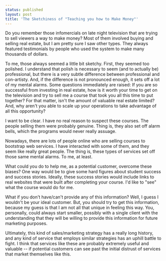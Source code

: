 ```yaml
---
status: published
layout: post
title: 'The Sketchiness of "Teaching you how to Make Money"'
---
```


Do you remember those infomercials on late night television that are
trying to sell viewers a way to make money? Most of them involved
buying and selling real estate, but I am pretty sure I saw other
types. They always featured testimonials by people who used the system
to make many thousands of dollars. 

To me, those always seemed a little bit sketchy. First, they 
seemed too polished. I understand that polish is necessary to seem
(and to actually be) professional, but there is a very subtle
difference between professional and con-artisty. And, if the
difference is not pronounced enough, it sets off a lot of my mental
alarms. Some questions immediately are raised: If you are so
successful from investing in real estate, how is it worth your time to
get on the television and try to sell me a course that took you all
this time to put together? For that matter, isn't the amount of
valuable real estate limited? And, why aren't you able to scale up
your operations to take advantage of all this opportunity?

I want to be clear. I have no real reason to suspect these courses. 
The people selling them were probably genuine. Thing is, they also set
off alarm bells, which the programs would never really assuage.

Nowadays, there are lots of people online who are selling
courses to bootstrap web services. I have interacted with some of
them, and they seem like really great people. 
The thing is, these types of services set off those same mental
alarms. To me, at least. 

What could you do to help me, as a potential customer, overcome these
biases? One way would be 
to give some hard figures about student success and success
stories. Ideally, these success 
stories would include links to real websites that were built after
completing your course. I'd like to "see" what the course would do for
me. 

What if you don't have/can't provide any of this information? Well, I
guess I wouldn't be your ideal customer. But, you should try to get
this information, because my
guess is that I am not all that unique in feeling this way. You,
personally, could always start smaller, possibly with a single client
with the understanding that they will be willing to provide this
information for future marketing purposes. 

Ultimately, this kind of sales/marketing strategy has a really long history, and
any kind of service that employs similar strategies has an uphill
battle to fight. I think that services like these are probably
extremely useful and valuable -- if potential customers can see past
the initial distrust of services that market themselves like this.
